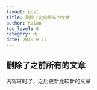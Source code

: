 ```yaml
---
layout: post
title: 删除了之前所有的文章
author: Kalan
toc_level: 6
category: 无
date: 2019-9-17
---
```


## 删除了之前所有的文章

内容过时了，之后更新比较新的文章